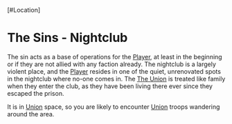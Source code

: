 [#Location]

# The Sins - Nightclub

The sin acts as a base of operations for the [Player](../Influential%20Persons/Player.md), at least in the beginning or if they are not allied with any faction already. The nightclub is a largely violent place, and the [Player](../Influential%20Persons/Player.md) resides in one of the quiet, unrenovated spots in the nightclub where no-one comes in. The [The Union](../Factions/The%20Union.md) is treated like family when they enter the club, as they have been living there ever since they escaped the prison. 

It is in [Union](../Factions/The%20Union.md) space, so you are likely to encounter [Union](../Factions/The%20Union.md) troops wandering around the area.